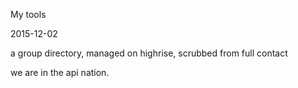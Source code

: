 My tools

2015-12-02


a group directory, managed on highrise, scrubbed from full contact

we are in the api nation.


